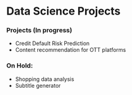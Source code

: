 # Data Science Projects

### Projects (In progress)
- Credit Default Risk Prediction
- Content recommendation for OTT platforms

### On Hold:
- Shopping data analysis
- Subtitle generator

